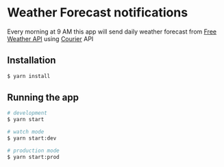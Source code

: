 # Weather Forecast notifications

Every morning at 9 AM this app will send daily weather forecast from [Free Weather API](https://open-meteo.com/) using [Courier](https://www.courier.com/) API

## Installation

```bash
$ yarn install
```

## Running the app

```bash
# development
$ yarn start

# watch mode
$ yarn start:dev

# production mode
$ yarn start:prod
```
